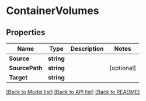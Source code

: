 # ContainerVolumes

## Properties
Name | Type | Description | Notes
------------ | ------------- | ------------- | -------------
**Source** | **string** |  | 
**SourcePath** | **string** |  | [optional] 
**Target** | **string** |  | 

[[Back to Model list]](../README.md#documentation-for-models) [[Back to API list]](../README.md#documentation-for-api-endpoints) [[Back to README]](../README.md)


